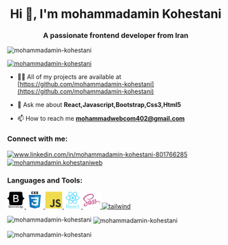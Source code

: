 <h1 align="center">Hi 👋, I'm mohammadamin Kohestani</h1>
<h3 align="center">A passionate frontend developer from Iran</h3>

<p align="left"> <img src="https://komarev.com/ghpvc/?username=mohammadamin-kohestani&label=Profile%20views&color=0e75b6&style=flat" alt="mohammadamin-kohestani" /> </p>

<p align="left"> <a href="https://github.com/ryo-ma/github-profile-trophy"><img src="https://github-profile-trophy.vercel.app/?username=mohammadamin-kohestani" alt="mohammadamin-kohestani" /></a> </p>

- 👨‍💻 All of my projects are available at [https://github.com/mohammadamin-kohestani](https://github.com/mohammadamin-kohestani)

- 💬 Ask me about **React,Javascript,Bootstrap,Css3,Html5**

- 📫 How to reach me **mohammadwebcom402@gmail.com**

<h3 align="left">Connect with me:</h3>
<p align="left">
<a href="https://linkedin.com/in/www.linkedin.com/in/mohammadamin-kohestani-801766285" target="blank"><img align="center" src="https://raw.githubusercontent.com/rahuldkjain/github-profile-readme-generator/master/src/images/icons/Social/linked-in-alt.svg" alt="www.linkedin.com/in/mohammadamin-kohestani-801766285" height="30" width="40" /></a>
<a href="https://instagram.com/mohammadamin.kohestaniweb" target="blank"><img align="center" src="https://raw.githubusercontent.com/rahuldkjain/github-profile-readme-generator/master/src/images/icons/Social/instagram.svg" alt="mohammadamin.kohestaniweb" height="30" width="40" /></a>
</p>

<h3 align="left">Languages and Tools:</h3>
<p align="left"> <a href="https://getbootstrap.com" target="_blank" rel="noreferrer"> <img src="https://raw.githubusercontent.com/devicons/devicon/master/icons/bootstrap/bootstrap-plain-wordmark.svg" alt="bootstrap" width="40" height="40"/> </a> <a href="https://www.w3schools.com/css/" target="_blank" rel="noreferrer"> <img src="https://raw.githubusercontent.com/devicons/devicon/master/icons/css3/css3-original-wordmark.svg" alt="css3" width="40" height="40"/> </a> <a href="https://developer.mozilla.org/en-US/docs/Web/JavaScript" target="_blank" rel="noreferrer"> <img src="https://raw.githubusercontent.com/devicons/devicon/master/icons/javascript/javascript-original.svg" alt="javascript" width="40" height="40"/> </a> <a href="https://reactjs.org/" target="_blank" rel="noreferrer"> <img src="https://raw.githubusercontent.com/devicons/devicon/master/icons/react/react-original-wordmark.svg" alt="react" width="40" height="40"/> </a> <a href="https://sass-lang.com" target="_blank" rel="noreferrer"> <img src="https://raw.githubusercontent.com/devicons/devicon/master/icons/sass/sass-original.svg" alt="sass" width="40" height="40"/> </a> <a href="https://tailwindcss.com/" target="_blank" rel="noreferrer"> <img src="https://www.vectorlogo.zone/logos/tailwindcss/tailwindcss-icon.svg" alt="tailwind" width="40" height="40"/> </a> </p>

<p><img align="left" src="https://github-readme-stats.vercel.app/api/top-langs?username=mohammadamin-kohestani&show_icons=true&locale=en&layout=compact" alt="mohammadamin-kohestani" /></p>

<p>&nbsp;<img align="center" src="https://github-readme-stats.vercel.app/api?username=mohammadamin-kohestani&show_icons=true&locale=en" alt="mohammadamin-kohestani" /></p>

<p><img align="center" src="https://github-readme-streak-stats.herokuapp.com/?user=mohammadamin-kohestani&" alt="mohammadamin-kohestani" /></p>

